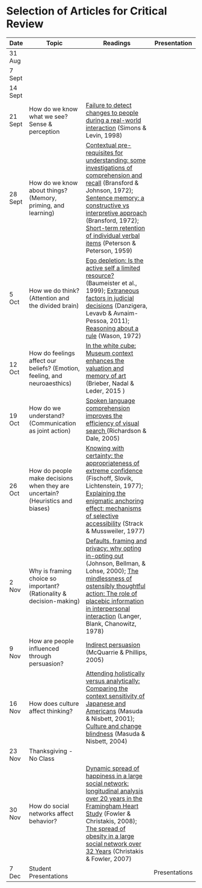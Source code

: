 # Selection of Articles for Critical Review

| Date | Topic | Readings | Presentation |
| --- | --- | --- | --- |
|  31 Aug |  |    |   |
|  7 Sept  |  |  |  |
|  14 Sept |  |  |  |
|  21 Sept | How do we know what we see? Sense & perception | [Failure to detect changes to people during a real-world interaction](https://drive.google.com/open?id=0B3SsgcqV1xSSQWZNaERnWmt1TjA) (Simons & Levin, 1998) | |
| 28 Sept | How do we know about things? (Memory, priming, and learning) | [Contextual pre-requisites for understanding: some investigations of comprehension and recall](https://drive.google.com/open?id=0B3SsgcqV1xSSQWJBb0t2MEk3XzA) (Bransford & Johnson, 1972); [Sentence memory: a constructive vs interpretive approach](https://drive.google.com/open?id=0B3SsgcqV1xSSc2VQVjhkd0pVWkE) (Bransford, 1972); [Short-term retention of individual verbal items](https://drive.google.com/open?id=0B3SsgcqV1xSSZlcwb2FJSlhQeUU) (Peterson & Peterson, 1959) |  |
| 5 Oct | How we do think? (Attention and the divided brain) | [Ego depletion: Is the active self a limited resource?](https://drive.google.com/open?id=0B3SsgcqV1xSSMmR5OFZwZkFrckE) (Baumeister et al., 1999); [Extraneous factors in judicial decisions](https://drive.google.com/open?id=0B3SsgcqV1xSSMHd4M19QRVJIVlE) (Danzigera, Levavb & Avnaim-Pessoa, 2011); [Reasoning about a rule](https://drive.google.com/open?id=0B3SsgcqV1xSSeDlEZjExMXRONEk) (Wason, 1972) |  |
| 12 Oct | How do feelings affect our beliefs? (Emotion, feeling, and neuroaesthics) |  [In the white cube: Museum context enhances the valuation and memory of art](https://drive.google.com/open?id=0B3SsgcqV1xSSMHF2Zmc4cU1GR2M) (Brieber, Nadal & Leder, 2015 ) |  |
| 19 Oct | How do we understand? (Communication as joint action)  | [Spoken language comprehension improves the efficiency of visual search ](https://drive.google.com/open?id=0B3SsgcqV1xSSWHotbnlPdGpqdlU) (Richardson & Dale, 2005) |  |
| 26 Oct | How do people make decisions when they are uncertain? (Heuristics and biases) | [Knowing with certainty: the appropriateness of extreme confidence](https://drive.google.com/open?id=0B3SsgcqV1xSSV2pld0JUblJkcVU) (Fischoff, Slovik, Lichtenstein, 1977); [Explaining the enigmatic anchoring effect: mechanisms of selective accessibility](https://drive.google.com/open?id=0B3SsgcqV1xSSWDRlR21wRVEzVVk) (Strack & Mussweiler, 1977) |  |
| 2 Nov | Why is framing choice so important? (Rationality & decision-making) | [Defaults, framing and privacy: why opting in-opting out](https://drive.google.com/open?id=0B3SsgcqV1xSSRnJZMl9RdTRuZVk) (Johnson, Bellman, & Lohse, 2000); [The mindlessness of ostensibly thoughtful action: The role of placebic information in interpersonal interaction](https://drive.google.com/open?id=0B3SsgcqV1xSSaThlb1NBTXBEaUU) (Langer, Blank, Chanowitz, 1978)  |  |
| 9 Nov | How are people influenced through persuasion? | [Indirect persuasion](https://drive.google.com/open?id=0B3SsgcqV1xSSVWN0STAzMmtQZk0) (McQuarrie & Phillips, 2005) |  |
| 16 Nov  | How does culture affect thinking?  | [Attending holistically versus analytically: Comparing the context sensitivity of Japanese and Americans](https://drive.google.com/open?id=0B3SsgcqV1xSSbjZjYmlVVm14TVE) (Masuda & Nisbett, 2001); [Culture and change blindness](https://drive.google.com/open?id=0B3SsgcqV1xSSdEdPS0JaNXlFNEU) (Masuda & Nisbett, 2004) |  |
| 23 Nov | Thanksgiving - No Class |  |  |
| 30 Nov | How do social networks affect behavior?  | [Dynamic spread of happiness in a large social network: longitudinal analysis over 20 years in the Framingham Heart Study](https://drive.google.com/open?id=0B3SsgcqV1xSSNHRJSmhheE0tc2s) (Fowler & Christakis, 2008); [The spread of obesity in a large social network over 32 Years](https://drive.google.com/open?id=0B3SsgcqV1xSSeGtpTnlhaFFzQjg) (Christakis & Fowler, 2007) |  |
|  7 Dec | Student Presentations |  | Presentations |
